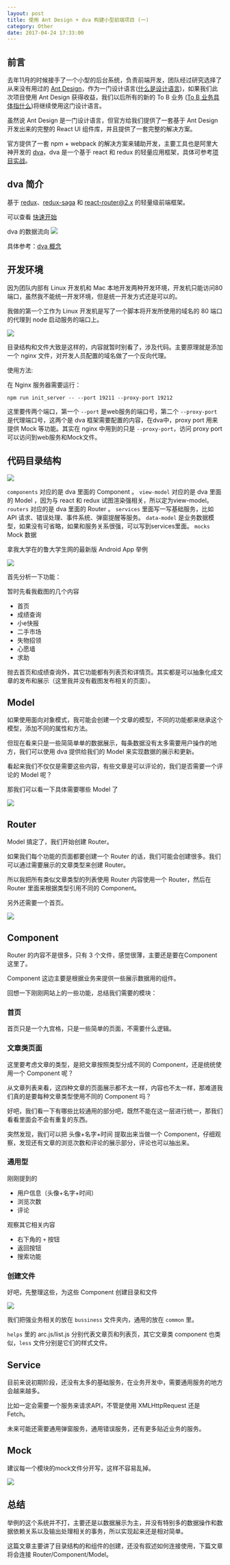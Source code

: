 ```yaml
---
layout: post
title: 使用 Ant Design + dva 构建小型前端项目 (一)
category: Other
date: 2017-04-24 17:33:00
---
```

## 前言
去年11月的时候接手了一个小型的后台系统，负责前端开发，团队经过研究选择了从来没有用过的 [Ant Design](https://ant.design/index-cn)，作为一门设计语言([什么是设计语言](https://www.zhihu.com/question/24283181/answer/102586216))，如果我们此次项目使用 Ant Design 获得收益，我们以后所有的新的 To B 业务 ([To B 业务具体指什么](https://www.zhihu.com/question/37841619))将继续使用这门设计语言。

虽然说 Ant Design 是一门设计语言，但官方给我们提供了一套基于 Ant Design 开发出来的完整的 React UI 组件库，并且提供了一套完整的解决方案。

官方提供了一套 npm + webpack 的解决方案来辅助开发，主要工具也是阿里大神开发的 [dva](https://github.com/dvajs/dva)，dva 是一个基于 react 和 redux 的轻量应用框架，具体可参考[项目实战](https://ant.design/docs/react/practical-projects-cn)。

## dva 简介

基于 [redux](https://github.com/reactjs/redux)、[redux-saga](https://github.com/yelouafi/redux-saga) 和 [react-router@2.x](https://github.com/ReactTraining/react-router/tree/v2.8.1) 的轻量级前端框架。

可以查看 [快速开始](https://github.com/dvajs/dva/blob/master/docs/GettingStarted.md)

dva 的数据流向
![](https://camo.githubusercontent.com/c826ff066ed438e2689154e81ff5961ab0b9befe/68747470733a2f2f7a6f732e616c697061796f626a656374732e636f6d2f726d73706f7274616c2f505072657245414b62496f445a59722e706e67)

具体参考：[dva 概念](https://github.com/dvajs/dva/blob/master/docs/Concepts_zh-CN.md)

## 开发环境

因为团队内部有 Linux 开发机和 Mac 本地开发两种开发环境，开发机只能访问80端口，虽然我不能统一开发环境，但是统一开发方式还是可以的。

我做的第一个工作为 Linux 开发机是写了一个脚本将开发所使用的域名的 80 端口的代理到 node 启动服务的端口上。

![](http://p9.qhimg.com/t01c94e152e4b39ca87.jpg)

目录结构和文件大致是这样的，内容就暂时别看了，涉及代码。主要原理就是添加一个 nginx 文件，对开发人员配置的域名做了一个反向代理。

使用方法:

在 Nginx 服务器需要运行：

```
npm run init_server -- --port 19211 --proxy-port 19212
```

这里要传两个端口，第一个 `--port` 是web服务的端口号，第二个 `--proxy-port` 是代理端口号，这两个是 dva 框架需要配置的内容，在dva中，proxy port 用来提供 Mock 等功能。其实在 nginx 中用到的只是 `--proxy-port`，访问 proxy port 可以访问到web服务和Mock文件。


## 代码目录结构

![](http://p5.qhimg.com/t01304dfb1caf86d47e.jpg)

`components` 对应的是 dva 里面的 Component 。
`view-model` 对应的是 dva 里面的 Model ，因为与 react 和 redux 试图渲染强相关，所以定为view-model。
`routers` 对应的是 dva 里面的 Router 。
`services` 里面写一写基础服务，比如 API 请求、错误处理、事件系统、弹窗提醒等服务。
`data-model` 是业务数据模型，如果没有可省略，如果和服务关系很强，可以写到services里面。
`mocks` Mock 数据

拿我大学在的鲁大学生网的最新版 Android App 举例

![](http://p6.qhimg.com/t011ddf5c3a872ac23e.jpg)

首先分析一下功能：

暂时先看我截图的几个内容

- 首页
- 成绩查询
- 小e快报
- 二手市场
- 失物招领
- 心愿墙
- 求助

抛去首页和成绩查询外，其它功能都有列表页和详情页。其实都是可以抽象化成文章的发布和展示（这里我并没有截图发布相关的页面）。


## Model

如果使用面向对象模式，我可能会创建一个文章的模型，不同的功能都来继承这个模型，添加不同的属性和方法。

但现在看来只是一些简简单单的数据展示，每条数据没有太多需要用户操作的地方，我们可以使用 dva 提供给我们的 Model 来实现数据的展示和更新。

看起来我们不仅仅是需要这些内容，有些文章是可以评论的，我们是否需要一个评论的 Model 呢？

那我们可以看一下具体需要哪些 Model 了

![](http://p0.qhimg.com/t013da4d0860a0bf518.jpg)

## Router

Model 搞定了，我们开始创建 Router。

如果我们每个功能的页面都要创建一个 Router 的话，我们可能会创建很多。我们可以通过需要展示的文章类型来创建 Router。

所以我把所有类似文章类型的列表使用 Router 内容使用一个 Router，然后在 Router 里面来根据类型引用不同的 Component。

另外还需要一个首页。

![](http://p3.qhimg.com/t0175a8b476c474f36e.jpg)

## Component

Router 的内容不是很多，只有 3 个文件，感觉很薄，主要还是要在Component这里了。

Component 这边主要是根据业务来提供一些展示数据用的组件。

回想一下刚刚网站上的一些功能，总结我们需要的模块：

### 首页

首页只是一个九宫格，只是一些简单的页面，不需要什么逻辑。

### 文章类页面

这里要考虑文章的类型，是把文章按照类型分成不同的 Component，还是统统使用一个 Component 呢？

从文章列表来看，这四种文章的页面展示都不太一样，内容也不太一样，那难道我们真的是要每种文章类型使用不同的 Component 吗？

好吧，我们看一下有哪些比较通用的部分吧，既然不能在这一层进行统一，那我们看看里面会不会有重复的东西。

突然发现，我们可以把 头像+名字+时间 提取出来当做一个 Component，仔细观察，发现还有文章的浏览次数和评论的展示部分，评论也可以抽出来。

### 通用型

刚刚提到的

- 用户信息（头像+名字+时间）
- 浏览次数
- 评论

观察其它相关内容

- 右下角的 `+` 按钮
- 返回按钮
- 搜索功能

### 创建文件

好吧，先整理这些，为这些 Component 创建目录和文件

![](http://p9.qhimg.com/t012b935c61098dda65.jpg)

我们把强业务相关的放在 `bussiness` 文件夹内，通用的放在 `common` 里。

`helps` 里的 arc.js/list.js 分别代表文章页和列表页，其它文章类 component 也类似，`less` 文件分别是它们的样式文件。

## Service

目前来说初期阶段，还没有太多的基础服务，在业务开发中，需要通用服务的地方会越来越多。

比如一定会需要一个服务来请求API，不管是使用 XMLHttpRequest 还是 Fetch。

未来可能还需要通用弹窗服务，通用错误服务，还有更多贴近业务的服务。

## Mock

建议每一个模块的mock文件分开写，这样不容易乱掉。

![](http://p8.qhimg.com/t01fe369ec9fb783b54.jpg)


## 总结

举例的这个系统并不打，主要还是以数据展示为主，并没有特别多的数据操作和数据依赖关系以及输出处理相关的事务，所以实现起来还是相对简单。

这篇文章主要讲了目录结构的和组件的创建，还没有叙述如何连接使用，下篇文章将会连接 Router/Component/Model。

